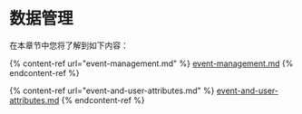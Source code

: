 # 数据管理

在本章节中您将了解到如下内容：

{% content-ref url="event-management.md" %}
[event-management.md](event-management.md)
{% endcontent-ref %}

{% content-ref url="event-and-user-attributes.md" %}
[event-and-user-attributes.md](event-and-user-attributes.md)
{% endcontent-ref %}
